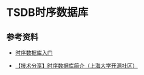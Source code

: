 # TSDB时序数据库





## 参考资料

- [时序数据库入门](https://www.cnblogs.com/jpfss/p/12183214.html)

- [【技术分享】时序数据库简介（上海大学开源社区）](https://www.bilibili.com/video/BV1xt411x7qL?from=search&seid=11769815620461821564)

